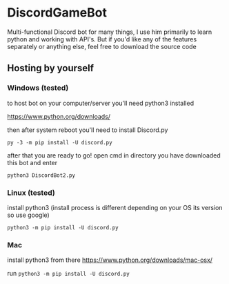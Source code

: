 # DiscordGameBot
Multi-functional Discord bot for many things, I use him primarily to learn python and working with API's. But if you'd like any of the features separately or anything else, feel free to download the source code

## Hosting by yourself

### Windows (tested)
to host bot on your computer/server you'll need python3 installed 

https://www.python.org/downloads/

then after system reboot you'll need to install Discord.py

```py -3 -m pip install -U discord.py```

after that you are ready to go!
open cmd in directory you have downloaded this bot and enter

```python3 DiscordBot2.py```
### Linux (tested)
install python3 (install process is different depending on your OS its version so use google)

```python3 -m pip install -U discord.py```
### Mac
install python3 from there https://www.python.org/downloads/mac-osx/

run ```python3 -m pip install -U discord.py```
